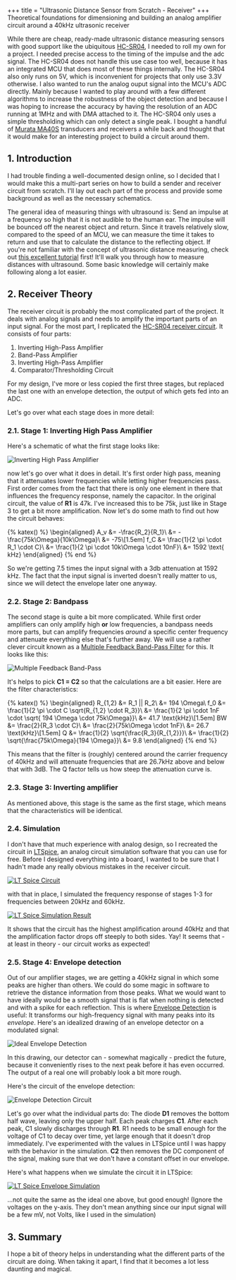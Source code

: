 +++
title = "Ultrasonic Distance Sensor from Scratch - Receiver"
+++
Theoretical foundations for dimensioning and building an analog amplifier circuit around a 40kHz ultrasonic receiver
<!-- more -->

While there are cheap, ready-made ultrasonic distance measuring sensors with good support like the ubiquitous [HC-SR04](https://cdn.sparkfun.com/datasheets/Sensors/Proximity/HCSR04.pdf), I needed to roll my own for a project. I needed precise access to the timing of the impulse and the adc signal. The HC-SR04 does not handle this use case too well, because it has an integrated MCU that does most of these things internally. The HC-SR04 also only runs on 5V, which is inconvenient for projects that only use 3.3V otherwise. I also wanted to run the analog ouput signal into the MCU's ADC directly. Mainly because I wanted to play around with a few different algorithms to increase the robustness of the object detection and because I was hoping to increase the accuracy by having the resolution of an ADC running at 1MHz and with DMA attached to it. The HC-SR04 only uses a simple thresholding which can only detect a single peak. I bought a handful of [Murata MA40S](https://www.murata.com/~/media/webrenewal/products/sensor/ultrasonic/open/datasheet_maopn.ashx?la=en) transducers and receivers a while back and thought that it would make for an interesting project to build a circuit around them.

## 1. Introduction

I had trouble finding a well-documented design online, so I decided that I would make this a multi-part series on how to build a sender and receiver circuit from scratch. I'll lay out each part of the process and provide some background as well as the necessary schematics.

The general idea of measuring things with ultrasound is: Send an impulse at a frequency so high that it is not audible to the human ear. The impulse will be bounced off the nearest object and return. Since it travels relatively slow, compared to the speed of an MCU, we can measure the time it takes to return and use that to calculate the distance to the reflecting object.
If you're not familiar with the concept of ultrasonic distance measuring, check out [this excellent tutorial](https://lastminuteengineers.com/arduino-sr04-ultrasonic-sensor-tutorial/) first! It'll walk you through how to measure distances with ultrasound. Some basic knowledge will certainly make following along a lot easier.

## 2. Receiver Theory

The receiver circuit is probably the most complicated part of the project. It deals with analog signals and needs to amplify the important parts of an input signal. For the most part, I replicated the [HC-SR04 receiver circuit](http://www.pcserviceselectronics.co.uk/arduino/Ultrasonic/electronics.php#circuit). It consists of four parts:

1. Inverting High-Pass Amplifier
2. Band-Pass Amplifier
3. Inverting High-Pass Amplifier
4. Comparator/Thresholding Circuit

For my design, I've more or less copied the first three stages, but replaced the last one with an envelope detection, the output of which gets fed into an ADC.

Let's go over what each stage does in more detail:

### 2.1. Stage 1: Inverting High Pass Amplifier

Here's a schematic of what the first stage looks like:

![Inverting High Pass Amplifier](inverting_amp.png)

now let's go over what it does in detail. It's first order high pass, meaning that it attenuates lower frequencies while letting higher frequencies pass. First order comes from the fact that there is only one element in there that influences the frequency response, namely the capacitor. In the original circuit, the value of **R1** is 47k. I've increased this to be 75k, just like in Stage 3 to get a bit more amplification. Now let's do some math to find out how the circuit behaves: 


{% katex() %}
\begin{aligned}
A_v &= -\frac{R_2}{R_1}\\
	&= -\frac{75k\Omega}{10k\Omega}\\
	&= -75\\[1.5em]
f_C &= \frac{1}{2 \pi \cdot R_1 \cdot C}\\
	&= \frac{1}{2 \pi \cdot 10k\Omega \cdot 10nF}\\
    &= 1592 \text{ kHz}
\end{aligned}
{% end %}

So we're getting 7.5 times the input signal with a 3db attenuation at 1592 kHz. The fact that the input signal is inverted doesn't really matter to us, since we will detect the envelope later one anyway.

### 2.2. Stage 2: Bandpass

The second stage is quite a bit more complicated. While first order amplifiers can only amplify high **or** low frequencies, a bandpass needs more parts, but can amplify frequencies *around* a specific center frequency and attenuate everything else that's further away. We will use a rather clever circuit known as a [Multiple Feedback Band-Pass Filter](http://www.ecircuitcenter.com/Circuits/MFB_bandpass/MFB_bandpass.htm) for this. It looks like this:

![Multiple Feedback Band-Pass](mf_bandpass.png)

It's helps to pick **C1 = C2** so that the calculations are a bit easier. Here are the filter characteristics:


{% katex() %}
\begin{aligned}
R_{1,2} &= R_1 || R_2\\
		&= 194 \Omega\\
f_0 	&= \frac{1}{2 \pi \cdot C \sqrt{R_{1,2} \cdot R_3}}\\
		&= \frac{1}{2 \pi \cdot 1nF \cdot \sqrt{ 194 \Omega \cdot 75k\Omega}}\\
		&= 41.7 \text{kHz}\\[1.5em]
BW 		&= \frac{2}{R_3 \cdot C}\\
		&= \frac{2}{75k\Omega \cdot 1nF}\\
        &= 26.7 \text{kHz}\\[1.5em]
Q 		&= \frac{1}{2} \sqrt{\frac{R_3}{R_{1,2}}}\\
		&= \frac{1}{2} \sqrt{\frac{75k\Omega}{194 \Omega}}\\
		&= 9.8
\end{aligned}
{% end %}


This means that the filter is (roughly) centered around the carrier frequency of 40kHz and will attenuate frequencies that are 26.7kHz above and below that with 3dB. The Q factor tells us how steep the attenuation curve is.

### 2.3. Stage 3: Inverting amplifier

As mentioned above, this stage is the same as the first stage, which means that the characteristics will be identical.

### 2.4. Simulation

I don't have that much experience with analog design, so I recreated the circuit in [LTSpice](https://www.analog.com/en/design-center/design-tools-and-calculators/ltspice-simulator.html), an analog circuit simulation software that you can use for free. Before I designed everything into a board, I wanted to be sure that I hadn't made any really obvious mistakes in the receiver circuit.

[![LT Spice Circuit](ltspice_circuit.png)](ltspice_circuit.png)

with that in place, I simulated the frequency response of stages 1-3 for frequencies between 20kHz and 60kHz.

[![LT Spice Simulation Result](ltspice_sim.png)](ltspice_sim.png)

It shows that the circuit has the highest amplification around 40kHz and that the amplification factor drops off steeply to both sides. Yay! It seems that - at least in theory - our circuit works as expected!

### 2.5. Stage 4: Envelope detection

Out of our amplifier stages, we are getting a 40kHz signal in which some peaks are higher than others. We could do some magic in software to retrieve the distance information from those peaks. What we would want to have ideally would be a smooth signal that is flat when nothing is detected and with a spike for each reflection. This is where [Envelope Detection](https://en.wikipedia.org/wiki/Envelope_detector) is useful: It transforms our high-frequency signal with many peaks into its *envelope*. Here's an idealized drawing of an envelope detector on a modulated signal:

![Ideal Envelope Detection](envelope_ideal.png)

In this drawing, our detector can - somewhat magically - predict the future, because it conveniently rises to the next peak before it has even occurred. The output of a real one will probably look a bit more rough.

Here's the circuit of the envelope detection:

![Envelope Detection Circuit](envelope_circuit.png)

Let's go over what the individual parts do: The diode **D1** removes the bottom half wave, leaving only the upper half. Each peak charges **C1**. After each peak, C1 slowly discharges through **R1**. R1 needs to be small enough for the voltage of C1 to decay over time, yet large enough that it doesn't drop immediately. I've experimented with the values in LTSpice until I was happy with the behavior in the simulation. **C2** then removes the DC component of the signal, making sure that we don't have a constant offset in our envelope. 

Here's what happens when we simulate the circuit it in LTSpice:

[![LT Spice Envelope Simulation](ltspice_envelope_sim.png)](ltspice_envelope_sim.png)

...not quite the same as the ideal one above, but good enough! (Ignore the voltages on the y-axis. They don't mean anything since our input signal will be a few mV, not Volts, like I used in the simulation)

## 3. Summary

I hope a bit of theory helps in understanding what the different parts of the circuit are doing. When taking it apart, I find that it becomes a lot less daunting and magical.
